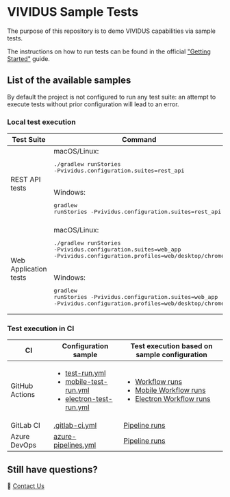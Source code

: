 # VIVIDUS Sample Tests

The purpose of this repository is to demo VIVIDUS capabilities via sample tests.

The instructions on how to run tests can be found in the official ["Getting Started"](https://docs.vividus.dev/vividus/0.5.13/getting-started.html) guide.

## List of the available samples

By default the project is not configured to run any test suite: an attempt to execute tests without prior configuration will lead to an error.

### Local test execution
| Test Suite            | Command |
|-----------------------|---------|
| REST API tests        | macOS/Linux:<br/><pre>./gradlew runStories -Pvividus.configuration.suites=rest_api</pre><br/>Windows:<br/><pre>gradlew runStories -Pvividus.configuration.suites=rest_api</pre> |
||
| Web Application tests | macOS/Linux:<br/><pre>./gradlew runStories -Pvividus.configuration.suites=web_app -Pvividus.configuration.profiles=web/desktop/chrome</pre><br/>Windows:<br/><pre>gradlew runStories -Pvividus.configuration.suites=web_app -Pvividus.configuration.profiles=web/desktop/chrome</pre> |

### Test execution in CI

|CI            |Configuration sample                                                                                              |Test execution based on sample configuration                                                             |
|--------------|------------------------------------------------------------------------------------------------------------------|---------------------------------------------------------------------------------------------------------|
|GitHub Actions|<ul><li>[test-run.yml](https://github.com/vividus-framework/vividus-sample-tests/blob/main/.github/workflows/test-run.yml)</li> <li>[mobile-test-run.yml](https://github.com/vividus-framework/vividus-sample-tests/blob/main/.github/workflows/mobile-test-run.yml)</li> <li>[electron-test-run.yml](https://github.com/vividus-framework/vividus-sample-tests/blob/main/.github/workflows/mobile-test-run.yml)</li></ul>|<ul><li>[Workflow runs](https://github.com/vividus-framework/vividus-sample-tests/actions/workflows/test-run.yml)</li> <li>[Mobile Workflow runs](https://github.com/vividus-framework/vividus-sample-tests/actions/workflows/mobile-test-run.yml)</li> <li>[Electron Workflow runs](https://github.com/vividus-framework/vividus-sample-tests/actions/workflows/electron-tests.yml)</li></ul>|
|GitLab CI     |[.gitlab-ci.yml](https://github.com/vividus-framework/vividus-sample-tests/blob/main/.gitlab-ci.yml)              |[Pipeline runs](https://gitlab.com/vividus/vividus-sample-tests/-/pipelines)                             |
| Azure DevOps |[azure-pipelines.yml](https://github.com/vividus-framework/vividus-sample-tests/blob/main/azure-pipelines.yml)|[Pipeline runs](https://dev.azure.com/vividus/vividus-sample-tests/_build)|

## Still have questions?
:postbox: [Contact Us](https://docs.vividus.dev/vividus/latest/index.html#_contract_us)
